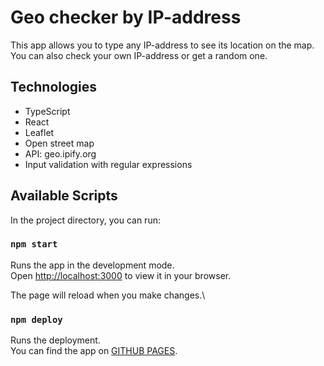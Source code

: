 # Geo checker by IP-address

This app allows you to type any IP-address to see its location on the map. You can also check your own IP-address or get a random one.

## Technologies
* TypeScript
* React
* Leaflet
* Open street map
* API: geo.ipify.org
* Input validation with regular expressions 

## Available Scripts

In the project directory, you can run:

### `npm start`

Runs the app in the development mode.\
Open [http://localhost:3000](http://localhost:3000) to view it in your browser.

The page will reload when you make changes.\

### `npm deploy`

Runs the deployment.\
You can find the app on [GITHUB PAGES](https://palinakarabovich.github.io/geo-ip-check-leaflet/).



